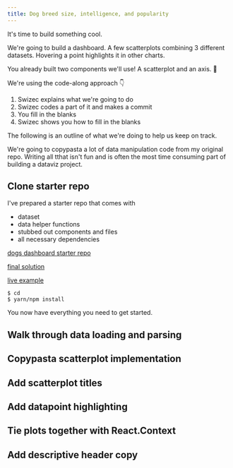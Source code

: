 ```yaml
---
title: Dog breed size, intelligence, and popularity
---
```


It's time to build something cool.

We're going to build a dashboard. A few scatterplots combining 3 different datasets. Hovering a point highlights it in other charts.

You already built two components we'll use! A scatterplot and an axis. 💪

We're using the code-along approach 👇

1.  Swizec explains what we're going to do
2.  Swizec codes a part of it and makes a commit
3.  You fill in the blanks
4.  Swizec shows you how to fill in the blanks

The following is an outline of what we're doing to help us keep on track.

We're going to copypasta a lot of data manipulation code from my original repo. Writing all tthat isn't fun and is often the most time consuming part of building a dataviz project.

## Clone starter repo

I've prepared a starter repo that comes with

*   dataset
*   data helper functions
*   stubbed out components and files
*   all necessary dependencies

[dogs dashboard starter repo](https://github.com/Swizec/react-dataviz-workshop-starter-mar-2019)

[final solution](https://github.com/Swizec/dog-size-intelligence-popularity)

[live example](https://build-nsdcysdjya.now.sh)

```
$ cd
$ yarn/npm install
```

You now have everything you need to get started.

## Walk through data loading and parsing

## Copypasta scatterplot implementation

## Add scatterplot titles

## Add datapoint highlighting

## Tie plots together with React.Context

## Add descriptive header copy
